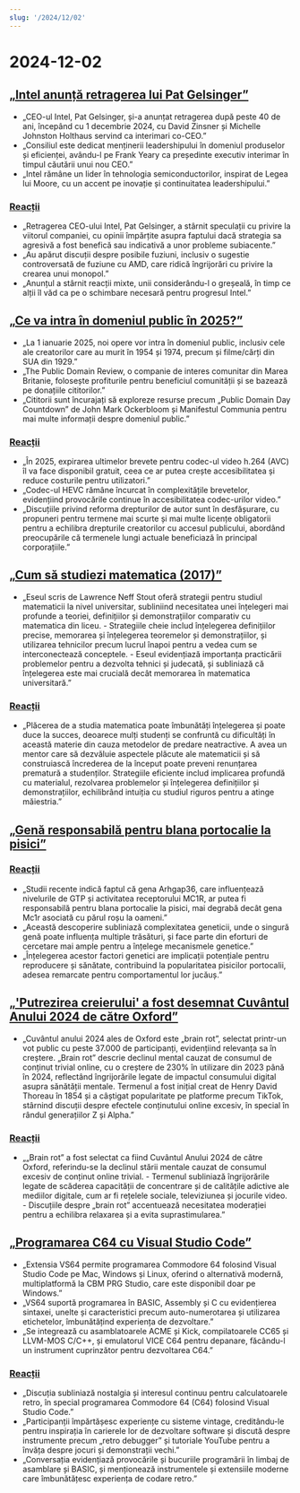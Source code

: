```yaml
---
slug: '/2024/12/02'
---
```


# 2024-12-02

## [„Intel anunță retragerea lui Pat Gelsinger”](https://www.intel.com/content/www/us/en/newsroom/news/intel-ceo-news-dec-2024.html)

- „CEO-ul Intel, Pat Gelsinger, și-a anunțat retragerea după peste 40 de ani, începând cu 1 decembrie 2024, cu David Zinsner și Michelle Johnston Holthaus servind ca interimari co-CEO.”
- „Consiliul este dedicat menținerii leadershipului în domeniul produselor și eficienței, avându-l pe Frank Yeary ca președinte executiv interimar în timpul căutării unui nou CEO.”
- „Intel rămâne un lider în tehnologia semiconductorilor, inspirat de Legea lui Moore, cu un accent pe inovație și continuitatea leadershipului.”

### [Reacții](https://news.ycombinator.com/item?id=42296067)

- „Retragerea CEO-ului Intel, Pat Gelsinger, a stârnit speculații cu privire la viitorul companiei, cu opinii împărțite asupra faptului dacă strategia sa agresivă a fost benefică sau indicativă a unor probleme subiacente.”
- „Au apărut discuții despre posibile fuziuni, inclusiv o sugestie controversată de fuziune cu AMD, care ridică îngrijorări cu privire la crearea unui monopol.”
- „Anunțul a stârnit reacții mixte, unii considerându-l o greșeală, în timp ce alții îl văd ca pe o schimbare necesară pentru progresul Intel.”

## [„Ce va intra în domeniul public în 2025?”](https://publicdomainreview.org/features/entering-the-public-domain/2025/)

- „La 1 ianuarie 2025, noi opere vor intra în domeniul public, inclusiv cele ale creatorilor care au murit în 1954 și 1974, precum și filme/cărți din SUA din 1929.”
- „The Public Domain Review, o companie de interes comunitar din Marea Britanie, folosește profiturile pentru beneficiul comunității și se bazează pe donațiile cititorilor.”
- „Cititorii sunt încurajați să exploreze resurse precum „Public Domain Day Countdown” de John Mark Ockerbloom și Manifestul Communia pentru mai multe informații despre domeniul public.”

### [Reacții](https://news.ycombinator.com/item?id=42290448)

- „În 2025, expirarea ultimelor brevete pentru codec-ul video h.264 (AVC) îl va face disponibil gratuit, ceea ce ar putea crește accesibilitatea și reduce costurile pentru utilizatori.”
- „Codec-ul HEVC rămâne încurcat în complexitățile brevetelor, evidențiind provocările continue în accesibilitatea codec-urilor video.”
- „Discuțiile privind reforma drepturilor de autor sunt în desfășurare, cu propuneri pentru termene mai scurte și mai multe licențe obligatorii pentru a echilibra drepturile creatorilor cu accesul publicului, abordând preocupările că termenele lungi actuale beneficiază în principal corporațiile.”

## [„Cum să studiezi matematica (2017)”](https://www.math.uh.edu/~dblecher/pf2.html)

- „Eseul scris de Lawrence Neff Stout oferă strategii pentru studiul matematicii la nivel universitar, subliniind necesitatea unei înțelegeri mai profunde a teoriei, definițiilor și demonstrațiilor comparativ cu matematica din liceu. - Strategiile cheie includ înțelegerea definițiilor precise, memorarea și înțelegerea teoremelor și demonstrațiilor, și utilizarea tehnicilor precum lucrul înapoi pentru a vedea cum se interconectează conceptele. - Eseul evidențiază importanța practicării problemelor pentru a dezvolta tehnici și judecată, și subliniază că înțelegerea este mai crucială decât memorarea în matematica universitară.”

### [Reacții](https://news.ycombinator.com/item?id=42290996)

- „Plăcerea de a studia matematica poate îmbunătăți înțelegerea și poate duce la succes, deoarece mulți studenți se confruntă cu dificultăți în această materie din cauza metodelor de predare neatractive. A avea un mentor care să dezvăluie aspectele plăcute ale matematicii și să construiască încrederea de la început poate preveni renunțarea prematură a studenților. Strategiile eficiente includ implicarea profundă cu materialul, rezolvarea problemelor și înțelegerea definițiilor și demonstrațiilor, echilibrând intuiția cu studiul riguros pentru a atinge măiestria.”

## [„Genă responsabilă pentru blana portocalie la pisici”](https://www.science.org/content/article/gene-behind-orange-fur-cats-found-last)

### [Reacții](https://news.ycombinator.com/item?id=42291386)

- „Studii recente indică faptul că gena Arhgap36, care influențează nivelurile de GTP și activitatea receptorului MC1R, ar putea fi responsabilă pentru blana portocalie la pisici, mai degrabă decât gena Mc1r asociată cu părul roșu la oameni.”
- „Această descoperire subliniază complexitatea geneticii, unde o singură genă poate influența multiple trăsături, și face parte din eforturi de cercetare mai ample pentru a înțelege mecanismele genetice.”
- „Înțelegerea acestor factori genetici are implicații potențiale pentru reproducere și sănătate, contribuind la popularitatea pisicilor portocalii, adesea remarcate pentru comportamentul lor jucăuș.”

## [„'Putrezirea creierului' a fost desemnat Cuvântul Anului 2024 de către Oxford”](https://corp.oup.com/news/brain-rot-named-oxford-word-of-the-year-2024/)

- „Cuvântul anului 2024 ales de Oxford este „brain rot”, selectat printr-un vot public cu peste 37.000 de participanți, evidențiind relevanța sa în creștere. „Brain rot” descrie declinul mental cauzat de consumul de conținut trivial online, cu o creștere de 230% în utilizare din 2023 până în 2024, reflectând îngrijorările legate de impactul consumului digital asupra sănătății mentale. Termenul a fost inițial creat de Henry David Thoreau în 1854 și a câștigat popularitate pe platforme precum TikTok, stârnind discuții despre efectele conținutului online excesiv, în special în rândul generațiilor Z și Alpha.”

### [Reacții](https://news.ycombinator.com/item?id=42292294)

- „„Brain rot” a fost selectat ca fiind Cuvântul Anului 2024 de către Oxford, referindu-se la declinul stării mentale cauzat de consumul excesiv de conținut online trivial. - Termenul subliniază îngrijorările legate de scăderea capacității de concentrare și de calitățile adictive ale mediilor digitale, cum ar fi rețelele sociale, televiziunea și jocurile video. - Discuțiile despre „brain rot” accentuează necesitatea moderației pentru a echilibra relaxarea și a evita suprastimularea.”

## [„Programarea C64 cu Visual Studio Code”](https://retrogamecoders.com/c64-visual-studio-code/)

- „Extensia VS64 permite programarea Commodore 64 folosind Visual Studio Code pe Mac, Windows și Linux, oferind o alternativă modernă, multiplatformă la CBM PRG Studio, care este disponibil doar pe Windows.”
- „VS64 suportă programarea în BASIC, Assembly și C cu evidențierea sintaxei, unelte și caracteristici precum auto-numerotarea și utilizarea etichetelor, îmbunătățind experiența de dezvoltare.”
- „Se integrează cu asamblatoarele ACME și Kick, compilatoarele CC65 și LLVM-MOS C/C++, și emulatorul VICE C64 pentru depanare, făcându-l un instrument cuprinzător pentru dezvoltarea C64.”

### [Reacții](https://news.ycombinator.com/item?id=42290861)

- „Discuția subliniază nostalgia și interesul continuu pentru calculatoarele retro, în special programarea Commodore 64 (C64) folosind Visual Studio Code.”
- „Participanții împărtășesc experiențe cu sisteme vintage, creditându-le pentru inspirația în carierele lor de dezvoltare software și discută despre instrumente precum „retro debugger” și tutoriale YouTube pentru a învăța despre jocuri și demonstrații vechi.”
- „Conversația evidențiază provocările și bucuriile programării în limbaj de asamblare și BASIC, și menționează instrumentele și extensiile moderne care îmbunătățesc experiența de codare retro.”

<head>
  <meta property="og:title" content="„Intel anunță retragerea lui Pat Gelsinger”" />
  <meta property="og:type" content="website" />
  <meta property="og:image" content="https://og.cho.sh/api/og/?title=%E2%80%9EIntel%20anun%C8%9B%C4%83%20retragerea%20lui%20Pat%20Gelsinger%E2%80%9D&subheading=luni%2C%202%20decembrie%202024%3A%20Rezumat%20Hacker%20News" />
</head>
